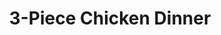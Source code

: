 ---
title: "3-Piece Chicken Dinner"
description: "3 pieces of crispy chicken, breaded in-house, with fresh-cut fries, coleslaw, & gravy."
price_s: ""
price_l: "14"
price_lg: ""
weight: "2"
hidden: true
---